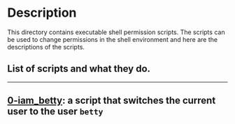 # Description

This directory contains executable shell permission scripts. The scripts can be used to change permissions in the shell environment and here are the descriptions of the scripts.

## List of scripts and what they do.

---
[0-iam_betty](/0-iam_betty):  a script that switches the current user to the user `betty`
---
